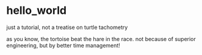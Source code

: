 # hello_world
just a tutorial, not a treatise on turtle tachometry

as you know, the tortoise beat the hare in the race. not because of superior engineering, but by better time management! 
